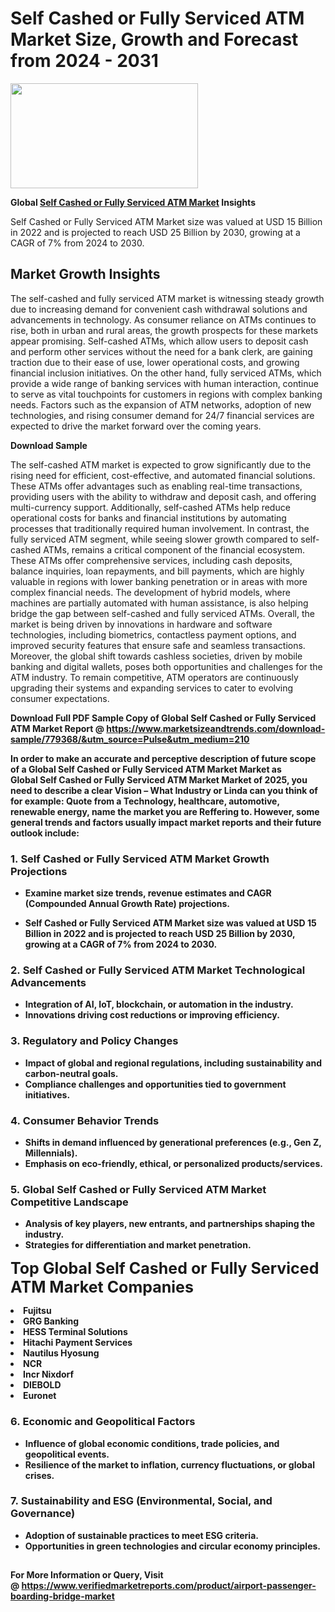 <H1>Self Cashed or Fully Serviced ATM Market Size, Growth and Forecast from 2024 - 2031</H1><img class="aligncenter size-medium wp-image-584254" src="https://thirdeyenews.in/wp-content/uploads/2024/09/Global-Market-Research-300x168.jpeg" alt="" width="300" height="168" /><p><strong>Global&nbsp;<a href="https://www.marketsizeandtrends.com/download-sample/779368/&amp;utm_source=Pulse&amp;utm_medium=210">Self Cashed or Fully Serviced ATM Market</a> Insights</strong></p><p>Self Cashed or Fully Serviced ATM Market size was valued at USD 15 Billion in 2022 and is projected to reach USD 25 Billion by 2030, growing at a CAGR of 7% from 2024 to 2030.</p><p><h2>Market Growth Insights</h2> <p>The self-cashed and fully serviced ATM market is witnessing steady growth due to increasing demand for convenient cash withdrawal solutions and advancements in technology. As consumer reliance on ATMs continues to rise, both in urban and rural areas, the growth prospects for these markets appear promising. Self-cashed ATMs, which allow users to deposit cash and perform other services without the need for a bank clerk, are gaining traction due to their ease of use, lower operational costs, and growing financial inclusion initiatives. On the other hand, fully serviced ATMs, which provide a wide range of banking services with human interaction, continue to serve as vital touchpoints for customers in regions with complex banking needs. Factors such as the expansion of ATM networks, adoption of new technologies, and rising consumer demand for 24/7 financial services are expected to drive the market forward over the coming years.</p> <p><strong>Download Sample</strong></p> <p>The self-cashed ATM market is expected to grow significantly due to the rising need for efficient, cost-effective, and automated financial solutions. These ATMs offer advantages such as enabling real-time transactions, providing users with the ability to withdraw and deposit cash, and offering multi-currency support. Additionally, self-cashed ATMs help reduce operational costs for banks and financial institutions by automating processes that traditionally required human involvement. In contrast, the fully serviced ATM segment, while seeing slower growth compared to self-cashed ATMs, remains a critical component of the financial ecosystem. These ATMs offer comprehensive services, including cash deposits, balance inquiries, loan repayments, and bill payments, which are highly valuable in regions with lower banking penetration or in areas with more complex financial needs. The development of hybrid models, where machines are partially automated with human assistance, is also helping bridge the gap between self-cashed and fully serviced ATMs. Overall, the market is being driven by innovations in hardware and software technologies, including biometrics, contactless payment options, and improved security features that ensure safe and seamless transactions. Moreover, the global shift towards cashless societies, driven by mobile banking and digital wallets, poses both opportunities and challenges for the ATM industry. To remain competitive, ATM operators are continuously upgrading their systems and expanding services to cater to evolving consumer expectations.</p> <p><strong></p><p><span class=""><strong>Download Full PDF Sample Copy of Global Self Cashed or Fully Serviced ATM Market Report</strong> @ <a href="https://www.marketsizeandtrends.com/download-sample/779368/&amp;utm_source=Pulse&amp;utm_medium=210" target="_blank">https://www.marketsizeandtrends.com/download-sample/779368/&amp;utm_source=Pulse&amp;utm_medium=210</a></span></p><p>In order to make an accurate and perceptive description of future scope of a Global&nbsp;Self Cashed or Fully Serviced ATM Market Market as Global&nbsp;Self Cashed or Fully Serviced ATM Market Market of 2025, you need to describe a clear Vision &ndash; What Industry or Linda can you think of for example: Quote from a Technology, healthcare, automotive, renewable energy, name the market you are Reffering to. However, some general trends and factors usually impact market reports and their future outlook include:</p><h3>1.&nbsp;<strong>Self Cashed or Fully Serviced ATM Market Growth Projections</strong></h3><ul><li>Examine market size trends, revenue estimates and CAGR (Compounded Annual Growth Rate) projections.</li><li><p>Self Cashed or Fully Serviced ATM Market size was valued at USD 15 Billion in 2022 and is projected to reach USD 25 Billion by 2030, growing at a CAGR of 7% from 2024 to 2030.</p></li></ul><h3>2.&nbsp;<strong>Self Cashed or Fully Serviced ATM Market Technological Advancements</strong></h3><ul><li>Integration of AI, IoT, blockchain, or automation in the industry.</li><li>Innovations driving cost reductions or improving efficiency.</li></ul><h3>3.&nbsp;<strong>Regulatory and Policy Changes</strong></h3><ul><li>Impact of global and regional regulations, including sustainability and carbon-neutral goals.</li><li>Compliance challenges and opportunities tied to government initiatives.</li></ul><h3>4.&nbsp;<strong>Consumer Behavior Trends</strong></h3><ul><li>Shifts in demand influenced by generational preferences (e.g., Gen Z, Millennials).</li><li>Emphasis on eco-friendly, ethical, or personalized products/services.</li></ul><h3>5.&nbsp;<strong>Global Self Cashed or Fully Serviced ATM Market Competitive Landscape</strong></h3><ul><li>Analysis of key players, new entrants, and partnerships shaping the industry.</li><li>Strategies for differentiation and market penetration.</li></ul><p data-pm-slice="1 1 []"><span style="color: inherit; font-family: inherit; font-size: 25px;">Top Global Self Cashed or Fully Serviced ATM Market Companies</span></p><div class="" data-test-id=""><p><li>Fujitsu</li><li> GRG Banking</li><li> HESS Terminal Solutions</li><li> Hitachi Payment Services</li><li> Nautilus Hyosung</li><li> NCR</li><li> Incr Nixdorf</li><li> DIEBOLD</li><li> Euronet</li></p></div><h3>6.&nbsp;<strong>Economic and Geopolitical Factors</strong></h3><ul><li>Influence of global economic conditions, trade policies, and geopolitical events.</li><li>Resilience of the market to inflation, currency fluctuations, or global crises.</li></ul><h3>7.&nbsp;<strong>Sustainability and ESG (Environmental, Social, and Governance)</strong></h3><ul><li>Adoption of sustainable practices to meet ESG criteria.</li><li>Opportunities in green technologies and circular economy principles.</li></ul><h2><strong style="font-size: 14px;">For More Information or Query, Visit @&nbsp;</strong><a style="background-color: #ffffff; font-size: 14px;" href="https://www.marketsizeandtrends.com/report/self-cashed-or-fully-serviced-atm-market/" target="_blank">https://www.verifiedmarketreports.com/product/airport-passenger-boarding-bridge-market</a></h2>
